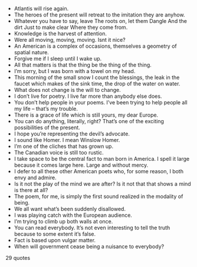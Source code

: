  - Atlantis will rise again.
 - The heroes of the present will retreat to the imitation they are anyhow.
 - Whatever you have to say, leave The roots on, let them Dangle And the dirt Just to make clear Where they come from.
 - Knowledge is the harvest of attention.
 - Were all moving, moving, moving. Isnt it nice?
 - An American is a complex of occasions, themselves a geometry of spatial nature.
 - Forgive me if I sleep until I wake up.
 - All that matters is that the thing be the thing of the thing.
 - I’m sorry, but I was born with a towel on my head.
 - This morning of the small snow I count the blessings, the leak in the faucet which makes of the sink time, the drop of the water on water.
 - What does not change is the will to change.
 - I don’t live for poetry. I live far more than anybody else does.
 - You don’t help people in your poems. I’ve been trying to help people all my life – that’s my trouble.
 - There is a grace of life which is still yours, my dear Europe.
 - You can do anything, literally, right? That’s one of the exciting possibilities of the present.
 - I hope you’re representing the devil’s advocate.
 - I sound like Homer. I mean Winslow Homer.
 - I’m one of the cliches that has grown up.
 - The Canadian voice is still too rustic.
 - I take space to be the central fact to man born in America. I spell it large because it comes large here. Large and without mercy.
 - I defer to all these other American poets who, for some reason, I both envy and admire.
 - Is it not the play of the mind we are after? Is it not that that shows a mind is there at all?
 - The poem, for me, is simply the first sound realized in the modality of being.
 - We all want what’s been suddenly disallowed.
 - I was playing catch with the European audience.
 - I’m trying to climb up both walls at once.
 - You can read everybody. It’s not even interesting to tell the truth because to some extent it’s false.
 - Fact is based upon vulgar matter.
 - When will government cease being a nuisance to everybody?

29 quotes